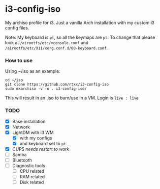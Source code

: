 # i3-config-iso
My archiso profile for i3. Just a vanilla Arch installation with my custom i3 config files.

Note: My keyboard is ```pt```, so all the keymaps are ```pt```. To change that please look at ```/airootfs/etc/vconsole.conf``` and ```/airootfs/etc/X11/xorg.conf.d/00-keyboard.conf```.

### How to use
Using ~/iso as an example:
```
cd ~/iso
git clone https://github.com/rtxx/i3-config-iso
sudo mkarchiso -v -o . i3-config-iso/
```
This will result in an .iso to burn/use in a VM.
Login is ```live : live```

### TODO
- [x] Base installation
- [x] Network
- [x] LightDM with i3 WM
  - [x] with my configs
  - [x] and keyboard set to ```pt```
- [x] CUPS *needs restart to work*
- [ ] Samba 
- [ ] Bluetooth 
- [ ] Diagnostic tools
  - [ ] CPU related
  - [ ] RAM related 
  - [ ] Disk related
